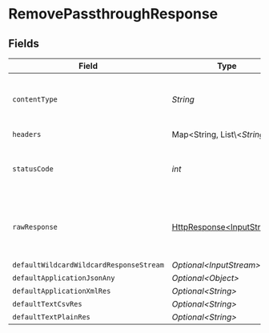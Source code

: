 # RemovePassthroughResponse


## Fields

| Field                                                                                                                          | Type                                                                                                                           | Required                                                                                                                       | Description                                                                                                                    |
| ------------------------------------------------------------------------------------------------------------------------------ | ------------------------------------------------------------------------------------------------------------------------------ | ------------------------------------------------------------------------------------------------------------------------------ | ------------------------------------------------------------------------------------------------------------------------------ |
| `contentType`                                                                                                                  | *String*                                                                                                                       | :heavy_check_mark:                                                                                                             | HTTP response content type for this operation                                                                                  |
| `headers`                                                                                                                      | Map\<String, List\\<*String*>>                                                                                                 | :heavy_check_mark:                                                                                                             | N/A                                                                                                                            |
| `statusCode`                                                                                                                   | *int*                                                                                                                          | :heavy_check_mark:                                                                                                             | HTTP response status code for this operation                                                                                   |
| `rawResponse`                                                                                                                  | [HttpResponse\<InputStream>](https://docs.oracle.com/en/java/javase/11/docs/api/java.net.http/java/net/http/HttpResponse.html) | :heavy_check_mark:                                                                                                             | Raw HTTP response; suitable for custom response parsing                                                                        |
| `defaultWildcardWildcardResponseStream`                                                                                        | *Optional\<InputStream>*                                                                                                       | :heavy_minus_sign:                                                                                                             | Successful                                                                                                                     |
| `defaultApplicationJsonAny`                                                                                                    | *Optional\<Object>*                                                                                                            | :heavy_minus_sign:                                                                                                             | Successful                                                                                                                     |
| `defaultApplicationXmlRes`                                                                                                     | *Optional\<String>*                                                                                                            | :heavy_minus_sign:                                                                                                             | Successful                                                                                                                     |
| `defaultTextCsvRes`                                                                                                            | *Optional\<String>*                                                                                                            | :heavy_minus_sign:                                                                                                             | Successful                                                                                                                     |
| `defaultTextPlainRes`                                                                                                          | *Optional\<String>*                                                                                                            | :heavy_minus_sign:                                                                                                             | Successful                                                                                                                     |